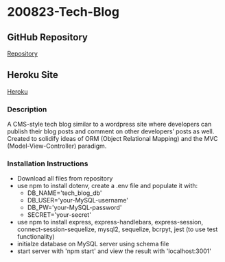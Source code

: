 # 200823-Tech-Blog

## GitHub Repository
[Repository](https://github.com/josephptflanagan/200823-Tech-Blog)

## Heroku Site
[Heroku]()

### Description
A CMS-style tech blog similar to a wordpress site where developers can publish their blog posts and comment on other developers’ posts as well. Created to solidify ideas of ORM (Object Relational Mapping) and the MVC (Model-View-Controller) paradigm.

### Installation Instructions
* Download all files from repository
* use npm to install dotenv, create a .env file and populate it with:
  * DB_NAME='tech_blog_db'
  * DB_USER='your-MySQL-username'
  * DB_PW='your-MySQL-password'
  * SECRET='your-secret'
* use npm to install express, express-handlebars, express-session, connect-session-sequelize, mysql2, sequelize, bcrpyt, jest (to use test functionality)
* initialze database on MySQL server using schema file
* start server with 'npm start' and view the result with 'localhost:3001'

